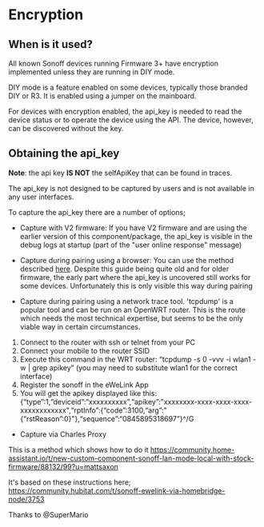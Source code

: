 # Encryption

## When is it used?

All known Sonoff devices running Firmware 3+ have encryption implemented unless they are running in DIY mode.

DIY mode is a feature enabled on some devices, typically those branded DIY or R3. It is enabled using a jumper on the mainboard.

For devices with encryption enabled, the api_key is needed to read the device status or to operate the device using the API. The device, however, can be discovered without the key. 

## Obtaining the api_key

**Note**: the api key **IS NOT** the selfApiKey that can be found in traces.

The api_key is not designed to be captured by users and is not available in any user interfaces.

To capture the api_key there are a number of options;

* Capture with V2 firmware: If you have V2 firmware and are using the earlier version of this component/package, the api_key is visible in the debug logs at startup (part of the "user online response" message)

* Capture during pairing using a browser: You can use the method described [here](https://blog.ipsumdomus.com/sonoff-switch-complete-hack-without-firmware-upgrade-1b2d6632c01). Despite this guide being quite old and for older firmware, the early part where the api_key is uncovered still works for some devices. Unfortunately this is only visible this way during pairing

* Capture during pairing using a network trace tool. 'tcpdump' is a popular tool and can be run on an OpenWRT router. This is the route which needs the most technical expertise, but seems to be the only viable way in certain circumstances.

1. Connect to the router with ssh or telnet from your PC
2. Connect your mobile to the router SSID
3. Execute this command in the WRT router: “tcpdump -s 0 -vvv -i wlan1 -w | grep apikey” (you may need to substitute wlan1 for the correct interface)
4. Register the sonoff in the eWeLink App
5. You will get the apikey displayed like this:
{“type”:1,“deviceid”:“xxxxxxxxxx”,“apikey”:"xxxxxxxx-xxxx-xxxx-xxxx-xxxxxxxxxxxx",“rptInfo”:{“code”:3100,“arg”:"{“rstReason”:0}"},“sequence”:“0845895318697”}^/G

* Capture via Charles Proxy

This is a method which shows how to do it
https://community.home-assistant.io/t/new-custom-component-sonoff-lan-mode-local-with-stock-firmware/88132/99?u=mattsaxon

It's based on these instructions here;
https://community.hubitat.com/t/sonoff-ewelink-via-homebridge-node/3753

Thanks to @SuperMario
